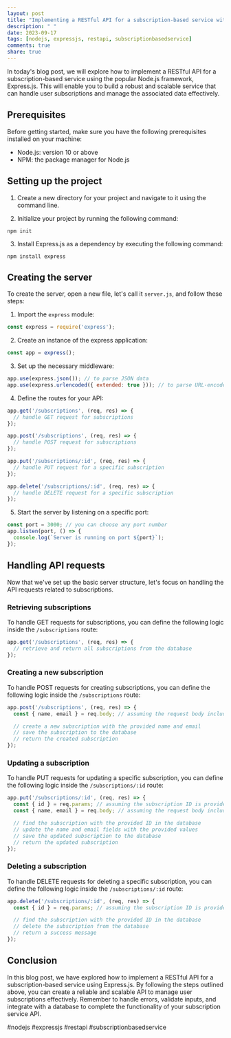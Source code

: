 ```yaml
---
layout: post
title: "Implementing a RESTful API for a subscription-based service with Express.js"
description: " "
date: 2023-09-17
tags: [nodejs, expressjs, restapi, subscriptionbasedservice]
comments: true
share: true
---
```


In today's blog post, we will explore how to implement a RESTful API for a subscription-based service using the popular Node.js framework, Express.js. This will enable you to build a robust and scalable service that can handle user subscriptions and manage the associated data effectively.

## Prerequisites

Before getting started, make sure you have the following prerequisites installed on your machine:

- Node.js: version 10 or above
- NPM: the package manager for Node.js

## Setting up the project

1. Create a new directory for your project and navigate to it using the command line.

2. Initialize your project by running the following command:

```
npm init
```

3. Install Express.js as a dependency by executing the following command:

```
npm install express
```

## Creating the server

To create the server, open a new file, let's call it `server.js`, and follow these steps:

1. Import the `express` module:

```javascript
const express = require('express');
```

2. Create an instance of the express application:

```javascript
const app = express();
```

3. Set up the necessary middleware:

```javascript
app.use(express.json()); // to parse JSON data
app.use(express.urlencoded({ extended: true })); // to parse URL-encoded data
```

4. Define the routes for your API:

```javascript
app.get('/subscriptions', (req, res) => {
  // handle GET request for subscriptions
});

app.post('/subscriptions', (req, res) => {
  // handle POST request for subscriptions
});

app.put('/subscriptions/:id', (req, res) => {
  // handle PUT request for a specific subscription
});

app.delete('/subscriptions/:id', (req, res) => {
  // handle DELETE request for a specific subscription
});
```

5. Start the server by listening on a specific port:

```javascript
const port = 3000; // you can choose any port number
app.listen(port, () => {
  console.log(`Server is running on port ${port}`);
});
```

## Handling API requests

Now that we've set up the basic server structure, let's focus on handling the API requests related to subscriptions.

### Retrieving subscriptions

To handle GET requests for subscriptions, you can define the following logic inside the `/subscriptions` route:

```javascript
app.get('/subscriptions', (req, res) => {
  // retrieve and return all subscriptions from the database
});
```

### Creating a new subscription

To handle POST requests for creating subscriptions, you can define the following logic inside the `/subscriptions` route:

```javascript
app.post('/subscriptions', (req, res) => {
  const { name, email } = req.body; // assuming the request body includes name and email fields

  // create a new subscription with the provided name and email
  // save the subscription to the database
  // return the created subscription
});
```

### Updating a subscription

To handle PUT requests for updating a specific subscription, you can define the following logic inside the `/subscriptions/:id` route:

```javascript
app.put('/subscriptions/:id', (req, res) => {
  const { id } = req.params; // assuming the subscription ID is provided as a route parameter
  const { name, email } = req.body; // assuming the request body includes name and email fields

  // find the subscription with the provided ID in the database
  // update the name and email fields with the provided values
  // save the updated subscription to the database
  // return the updated subscription
});
```

### Deleting a subscription

To handle DELETE requests for deleting a specific subscription, you can define the following logic inside the `/subscriptions/:id` route:

```javascript
app.delete('/subscriptions/:id', (req, res) => {
  const { id } = req.params; // assuming the subscription ID is provided as a route parameter

  // find the subscription with the provided ID in the database
  // delete the subscription from the database
  // return a success message
});
```

## Conclusion

In this blog post, we have explored how to implement a RESTful API for a subscription-based service using Express.js. By following the steps outlined above, you can create a reliable and scalable API to manage user subscriptions effectively. Remember to handle errors, validate inputs, and integrate with a database to complete the functionality of your subscription service API.

#nodejs #expressjs #restapi #subscriptionbasedservice
